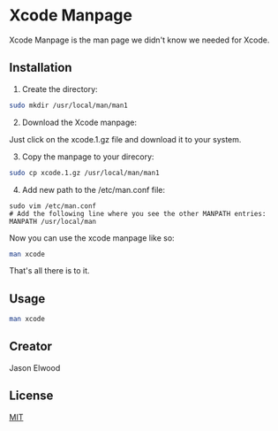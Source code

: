 # Xcode Manpage

Xcode Manpage is the man page we didn't know we needed for Xcode.

## Installation

1) Create the directory:

```bash
sudo mkdir /usr/local/man/man1
```

2) Download the Xcode manpage:

Just click on the xcode.1.gz file and download it to your system.

3) Copy the manpage to your direcory:

```bash
sudo cp xcode.1.gz /usr/local/man/man1
```

4) Add new path to the /etc/man.conf file:

```base
sudo vim /etc/man.conf
# Add the following line where you see the other MANPATH entries:
MANPATH /usr/local/man
```

Now you can use the xcode manpage like so:

```bash
man xcode
```

That's all there is to it.


## Usage

```bash
man xcode
```

## Creator
Jason Elwood

## License
[MIT](https://choosealicense.com/licenses/mit/)
